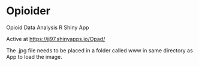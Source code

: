 # Opioider

Opioid Data Analysis R Shiny App

Active at https://jj97.shinyapps.io/Opad/

The .jpg file needs to be placed in a folder called www in same directory as App to load the image.
